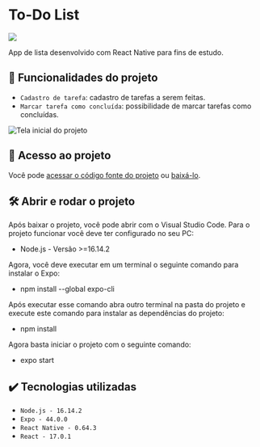 # To-Do List

<p align="left">
    <img src="https://img.shields.io/badge/Status-Conclu%C3%ADdo-brightgreen?style=for-the-badge"/>
</p>

App de lista desenvolvido com React Native para fins de estudo.

## :hammer: Funcionalidades do projeto
- `Cadastro de tarefa`: cadastro de tarefas a serem feitas.
- `Marcar tarefa como concluída`: possibilidade de marcar tarefas como concluídas.

![Tela inicial do projeto](https://user-images.githubusercontent.com/84607831/173244774-e45a690b-8768-4c86-b42b-145d25b158f8.jpg)

## :file_folder: Acesso ao projeto
Você pode [acessar o código fonte do projeto](https://github.com/GabrielSchiavo/to-do-list) ou [baixá-lo](https://github.com/GabrielSchiavo/to-do-list/archive/refs/heads/main.zip).

## 	:hammer_and_wrench: Abrir e rodar o projeto
Após baixar o projeto, você pode abrir com o Visual Studio Code. Para o projeto funcionar você deve ter configurado no seu PC:

* Node.js - Versão >=16.14.2

Agora, você deve executar em um terminal o seguinte comando para instalar o Expo:

* npm install --global expo-cli

Após executar esse comando abra outro terminal na pasta do projeto e execute este comando para instalar as dependências do projeto:

* npm install

Agora basta iniciar o projeto com o seguinte comando:

* expo start

## :heavy_check_mark: Tecnologias utilizadas
* `Node.js - 16.14.2`
* `Expo - 44.0.0`
* `React Native - 0.64.3`
* `React - 17.0.1`
